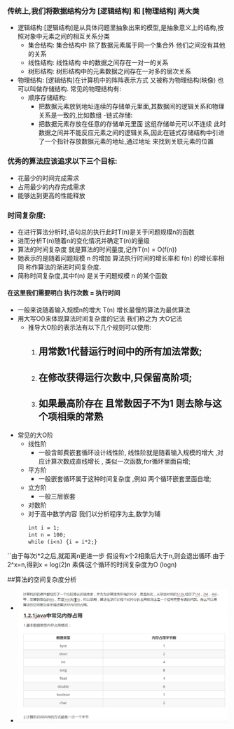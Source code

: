 ### 传统上,我们将数据结构分为 [逻辑结构] 和 [物理结构] 两大类

- 逻辑结构:[逻辑结构]是从具体问题里抽象出来的模型,是抽象意义上的结构,按照对象中元素之间的相互关系分类
    * 集合结构: 集合结构中 除了数据元素属于同一个集合外 他们之间没有其他的关系
    * 线性结构: 线性结构 中的数据之间存在一对一的关系
    * 树形结构: 树形结构中的元素数据之间存在一对多的层次关系
- 物理结构: [逻辑结构]在计算机中的阵阵表示方式 又被称为物理结构(映像) 也可以叫做存储结构. 常见的物理结构有:
    - 顺序存储结构:
        - 把数据元素放到地址连续的存储单元里面,其数据间的逻辑关系和物理关系是一致的,比如数组 -链式存储:
        - 把数据元素存放在任意的存储单元里面 这组存储单元可以不连续 此时数据之间并不能反应元素之间的逻辑关系,因此在链式存储结构中引进了一个指针存放数据元素的地址,通过地址 来找到关联元素的位置

### 优秀的算法应该追求以下三个目标:

* 花最少的时间完成需求
* 占用最少的内存完成需求
* 能够达到更高的性能释放

### 时间复杂度:

* 在进行算法分析时,语句总的执行此时T(n)是关于问题规模n的函数
* 进而分析T(n)随着n的变化情况并确定T(n)的量级
* 算法的时间复杂度 就是算法的时间量度,记作T(n) = O(f(n))
* 她表示的是随着问题规模 n 的增加 算法执行时间的增长率和 f(n) 的增长率相同 称作算法的渐进时间复杂度.
* 简称时间复杂度,其中f(n) 是关于问题规模 n 的某个函数

#### 在这里我们需要明白 执行次数 = 执行时间

* 一般来说随着输入规模n的增大 T(n) 增长最慢的算法为最优算法
* 用大写O()来体现算法时间复杂度的记法 我们称之为 大O记法
    * 推导大O阶的表示法有以下几个规则可以使用:
        1. ## 用常数1代替运行时间中的所有加法常数;
        2. ## 在修改获得运行次数中,只保留高阶项;
        3. ## 如果最高阶存在 且常数因子不为1 则去除与这个项相乘的常熟 
* 常见的大O阶
  * 线性阶
    * 一般含邮费嵌套循环设计线性阶, 线性阶就是随着输入规模的增大 ,对应计算次数成直线增长 , 类似一次函数,for循环里面自增;
  * 平方阶
    * 一般嵌套循环属于这种时间复杂度 ,例如 两个循环嵌套里面自增;
  * 立方阶
    * 一般三层嵌套
  * 对数阶
  * 对于高中数学内容 我们以分析程序为主,数学为辅
    ```
    int i = 1;
    int n = 100;
    while (i<n) {i = i*2;}
    
``由于每次i*2之后,就距离n更进一步 假设有x个2相乘后大于n,则会退出循环.由于2^x=n,得到x = log(2)n 素偶i这个循环的时间复杂度为O (logn)
   

##算法的空间复杂度分析
- ![img_1.png](img_1.png)
- ![img_2.png](img_2.png)